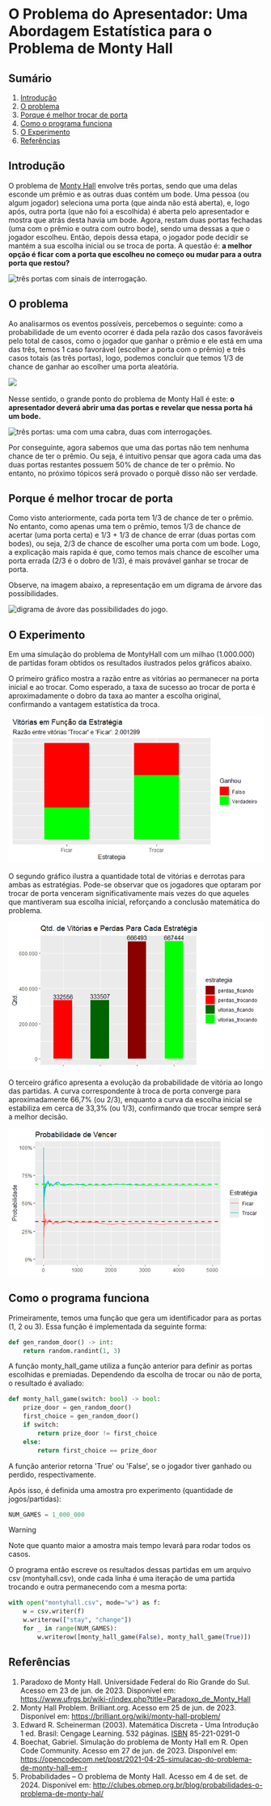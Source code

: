 # O Problema do Apresentador: Uma Abordagem Estatística para o Problema de Monty Hall

## Sumário

  1. [Introdução](#introdução)
  2. [O problema](#o-problema)
  3. [Porque é melhor trocar de porta](#porque-é-melhor-trocar-de-porta)
  4. [Como o programa funciona](#como-o-programa-funciona)
  5. [O Experimento](#o-experimento)
  6. [Referências](#referências)

## Introdução

O problema de [Monty Hall](http://clubes.obmep.org.br/blog/probabilidades-o-problema-de-monty-hal/) envolve três portas, sendo que uma delas esconde um prêmio e as outras duas contém um bode. Uma pessoa (ou algum jogador) seleciona uma porta (que ainda não está aberta), e, logo após, outra porta (que não foi a escolhida) é aberta pelo apresentador e mostra que atrás desta havia um bode. Agora, restam duas portas fechadas (uma com o prêmio e outra com outro bode), sendo uma dessas a que o jogador escolheu. Então, depois dessa etapa, o jogador pode decidir se mantém a sua escolha inicial ou se troca de porta. A questão é: <strong> a melhor opção é ficar com a porta que escolheu no começo ou mudar para a outra porta que restou? </strong>

<img src="images/doors.png" alt="três portas com sinais de interrogação."/>

## O problema

Ao analisarmos os eventos possíveis, percebemos o seguinte: como a probabilidade de um evento ocorrer é dada pela razão dos casos favoráveis pelo total de casos, como o jogador que ganhar o prêmio e ele está em uma das três, temos 1 caso favorável (escolher a porta com o prêmio) e três casos totais (as três portas), logo, podemos concluir que temos 1/3 de chance de ganhar ao escolher uma porta aleatória.

<img src="https://latex.codecogs.com/png.image?\inline&space;\large&space;\dpi{150}&space;{\color{White}&space;P&space;=&space;\frac{C_{F}}{C_{T}}}">

Nesse sentido, o grande ponto do problema de Monty Hall é este: <strong> o apresentador deverá abrir uma das portas e revelar que nessa porta há um bode. </strong>

<img src="images/door-goat.png" alt="três portas: uma com uma cabra, duas com interrogações."/>

Por conseguinte, agora sabemos que uma das portas não tem nenhuma chance de ter o prêmio. Ou seja, é intuitivo pensar que agora cada uma das duas portas restantes possuem 50% de chance de ter o prêmio. No entanto, no próximo tópicos será provado o porquê disso não ser verdade.  

## Porque é melhor trocar de porta

Como visto anteriormente, cada porta tem 1/3 de chance de ter o prêmio. No entanto, como apenas uma tem o prêmio, temos 1/3 de chance de acertar (uma porta certa) e 1/3 + 1/3 de chance de errar (duas portas com bodes), ou seja, 2/3 de chance de escolher uma porta com um bode. Logo, a explicação mais rapida é que, como temos mais chance de escolher uma porta errada (2/3 é o dobro de 1/3), é mais provável ganhar se trocar de porta.</br>

Observe, na imagem abaixo, a representação em um digrama de árvore das possibilidades.

<img src="./images/tree-graph.png" alt="digrama de ávore das possibilidades do jogo."/>

## O Experimento

Em uma simulação do problema de MontyHall com um milhao (1.000.000) de partidas foram obtidos os resultados ilustrados pelos gráficos abaixo.

O primeiro gráfico mostra a razão entre as vitórias ao permanecer na porta inicial e ao trocar. Como esperado, a taxa de sucesso ao trocar de porta é aproximadamente o dobro da taxa ao manter a escolha original, confirmando a vantagem estatística da troca.

<img src="./images/ratio.png" alt="razão entre vitórias ao ficar e ao trocar de portas">

O segundo gráfico ilustra a quantidade total de vitórias e derrotas para ambas as estratégias. Pode-se observar que os jogadores que optaram por trocar de porta venceram significativamente mais vezes do que aqueles que mantiveram sua escolha inicial, reforçando a conclusão matemática do problema.

<img src="./images/qtd.png" alt="quantidade de vitórias e derrotas">

O terceiro gráfico apresenta a evolução da probabilidade de vitória ao longo das partidas. A curva correspondente à troca de porta converge para aproximadamente 66,7% (ou 2/3), enquanto a curva da escolha inicial se estabiliza em cerca de 33,3% (ou 1/3), confirmando que trocar sempre será a melhor decisão.

<img src="./images/probabilidade.png" alt="probabilidade de vencer">

## Como o programa funciona

Primeiramente, temos uma função que gera um identificador para as portas (1, 2 ou 3). Essa função é implementada da seguinte forma:

```python
def gen_random_door() -> int:
    return random.randint(1, 3)
```

A função monty_hall_game utiliza a função anterior para definir as portas escolhidas e premiadas. Dependendo da escolha de trocar ou não de porta, o resultado é avaliado:

```python
def monty_hall_game(switch: bool) -> bool:
    prize_door = gen_random_door()
    first_choice = gen_random_door()
    if switch:
        return prize_door != first_choice
    else:
        return first_choice == prize_door
```

A função anterior retorna 'True' ou 'False', se o jogador tiver ganhado ou perdido, respectivamente.

Após isso, é definida uma amostra pro experimento (quantidade de jogos/partidas):

```python
NUM_GAMES = 1_000_000
```

> [!WARNING]
> Note que quanto maior a amostra mais tempo levará para rodar todos os casos.

O programa então escreve os resultados dessas partidas em um arquivo csv (montyhall.csv), onde cada linha é uma iteração de uma partida trocando e outra permanecendo com a mesma porta:

```python
with open("montyhall.csv", mode="w") as f:
    w = csv.writer(f)
    w.writerow(["stay", "change"])
    for _ in range(NUM_GAMES):
        w.writerow([monty_hall_game(False), monty_hall_game(True)])

```

## Referências

1. Paradoxo de Monty Hall. Universidade Federal do Rio Grande do Sul. Acesso em 23 de jun. de 2023. Disponível em: <https://www.ufrgs.br/wiki-r/index.php?title=Paradoxo_de_Monty_Hall>
2. Monty Hall Problem. Brilliant.org. Acesso em 25 de jun. de 2023. Disponível em: <https://brilliant.org/wiki/monty-hall-problem/>
3. Edward R. Scheinerman (2003). Matemática Discreta - Uma Introdução 1 ed. Brasil: Cengage Learning. 532 páginas. [ISBN](https://pt.wikipedia.org/wiki/International_Standard_Book_Number) 85-221-0291-0
4. Boechat, Gabriel. Simulação do problema de Monty Hall em R. Open Code Community. Acesso em 27 de jun. de 2023. Disponível em: <https://opencodecom.net/post/2021-04-25-simulacao-do-problema-de-monty-hall-em-r>
5. Probabilidades – O problema de Monty Hall. Acesso em 4 de set. de 2024. Disponível em: <http://clubes.obmep.org.br/blog/probabilidades-o-problema-de-monty-hal/>
